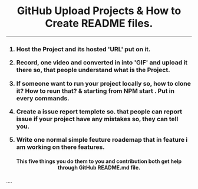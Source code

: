 <h1 align="center"> GitHub Upload Projects & How to Create README files.</h1>

---------
<h3>

1.  Host the Project and its hosted 'URL' put on it.

2.  Record, one video and converted in into 'GIF' and upload it there so, that people understand what is the Project.

3.  If someone want to run your project locally so, how to clone it? How to reun that? & starting from NPM start . Put in every commands.

4.  Create a issue report templete so. that people can report issue if your project have any mistakes so, they can tell you.

5.  Write one normal simple feuture roademap that in feature i am working on there features.
</h3>

<h4 align="center">This five things you do them to you and contribution both get help through GitHub README.md file.
</h4>

....
